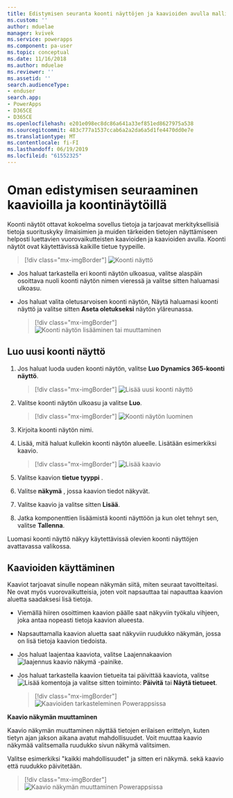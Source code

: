 ```yaml
---
title: Edistymisen seuranta koonti näyttöjen ja kaavioiden avulla mallipohjaisissa sovelluksissa | MicrosoftDocs
ms.custom: ''
author: mduelae
manager: kvivek
ms.service: powerapps
ms.component: pa-user
ms.topic: conceptual
ms.date: 11/16/2018
ms.author: mduelae
ms.reviewer: ''
ms.assetid: ''
search.audienceType:
- enduser
search.app:
- PowerApps
- D365CE
- D365CE
ms.openlocfilehash: e201e098ec8dc86a641a33ef851ed8627975a538
ms.sourcegitcommit: 483c777a1537ccab6a2a2da6a5d1fe4470dd0e7e
ms.translationtype: MT
ms.contentlocale: fi-FI
ms.lasthandoff: 06/19/2019
ms.locfileid: "61552325"
---
```

# <a name="track-your-progress-with-dashboards-and-charts"></a>Oman edistymisen seuraaminen kaavioilla ja koontinäytöillä

Koonti näytöt ottavat kokoelma sovellus tietoja ja tarjoavat merkityksellisiä tietoja suorituskyky ilmaisimien ja muiden tärkeiden tietojen näyttämiseen helposti luettavien vuorovaikutteisten kaavioiden ja kaavioiden avulla. Koonti näytöt ovat käytettävissä kaikille tietue tyypeille.

> [!div class="mx-imgBorder"]
> ![Koonti näyttö](media/Dashboard.png "Koonti näyttö") 

-  Jos haluat tarkastella eri koonti näytön ulkoasua, valitse alaspäin osoittava nuoli koonti näytön nimen vieressä ja valitse sitten haluamasi ulkoasu.
-  Jos haluat valita oletusarvoisen koonti näytön, Näytä haluamasi koonti näyttö ja valitse sitten **Aseta oletukseksi** näytön yläreunassa.

   > [!div class="mx-imgBorder"]
   > ![Koonti näytön lisääminen tai muuttaminen](media/add_dashboard.png "Koonti näytön lisääminen tai muuttaminen") 

## <a name="create-a-new-dashboard"></a>Luo uusi koonti näyttö

1. Jos haluat luoda uuden koonti näytön, valitse **Luo Dynamics 365-koonti näyttö**. 

   > [!div class="mx-imgBorder"]
   > ![Lisää uusi koonti näyttö](media/new_dashboard.png "Lisää uusi koonti näyttö")
   
2. Valitse koonti näytön ulkoasu ja valitse **Luo**.  

   > [!div class="mx-imgBorder"]
   > ![Koonti näytön luominen](media/create_dashboard.png "Koonti näytön luominen")
 
3. Kirjoita koonti näytön nimi. 
4. Lisää, mitä haluat kullekin koonti näytön alueelle. Lisätään esimerkiksi kaavio. 

   > [!div class="mx-imgBorder"]
   > ![Lisää kaavio](media/add_chart.png "Lisää kaavio")
 
 5. Valitse kaavion **tietue tyyppi** .
 6. Valitse **näkymä** , jossa kaavion tiedot näkyvät.
 7. Valitse kaavio ja valitse sitten **Lisää**.
 8. Jatka komponenttien lisäämistä koonti näyttöön ja kun olet tehnyt sen, valitse **Tallenna**. 
 
Luomasi koonti näyttö näkyy käytettävissä olevien koonti näyttöjen avattavassa valikossa.

## <a name="use-charts"></a>Kaavioiden käyttäminen 

Kaaviot tarjoavat sinulle nopean näkymän siitä, miten seuraat tavoitteitasi. Ne ovat myös vuorovaikutteisia, joten voit napsauttaa tai napauttaa kaavion aluetta saadaksesi lisä tietoja.

-   Viemällä hiiren osoittimen kaavion päälle saat näkyviin työkalu vihjeen, joka antaa nopeasti tietoja kaavion alueesta.
-   Napsauttamalla kaavion aluetta saat näkyviin ruudukko näkymän, jossa on lisä tietoja kaavion tiedoista.
-   Jos haluat laajentaa kaaviota, valitse Laajennakaavion![laajennus kaavio näkymä](media/expandviewbutton.png " Laajenna kaavio näkymä") -painike.
-   Jos haluat tarkastella kaavion tietueita tai päivittää kaaviota, valitse ![Lisää komentoja](media/MoreButton.png "Lisää komentoja") ja valitse sitten toiminto: **Päivitä** tai **Näytä tietueet**.
     
     > [!div class="mx-imgBorder"]
     > ![Kaavioiden tarkasteleminen Powerappsissa](media/ViewOfCharts.png "Kaavioiden tarkasteleminen Powerappsissa")  
       

**Kaavio näkymän muuttaminen**
 
Kaavio näkymän muuttaminen näyttää tietojen erilaisen erittelyn, kuten tietyn ajan jakson aikana avatut mahdollisuudet. Voit muuttaa kaavio näkymää valitsemalla ruudukko sivun näkymä valitsimen.

Valitse esimerkiksi "kaikki mahdollisuudet" ja sitten eri näkymä. sekä kaavio että ruudukko päivitetään.

> [!div class="mx-imgBorder"]
> ![Kaavio näkymän muuttaminen Powerappsissa](media/ChangeChartView.png "Kaavio näkymän muuttaminen Powerappsissa")







